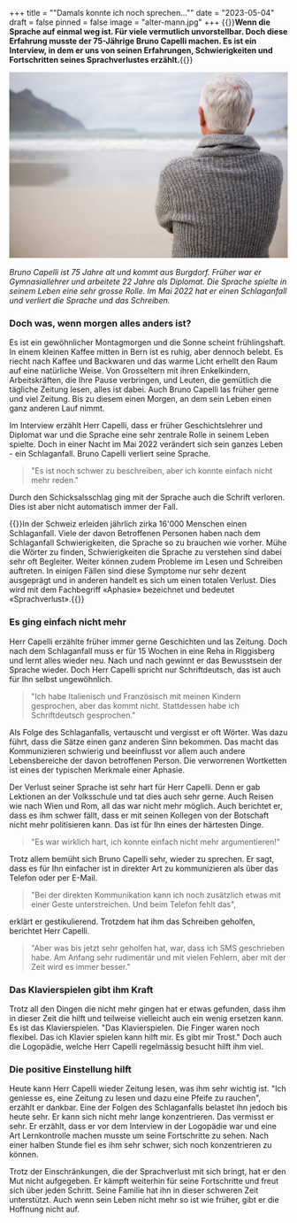+++
title = "\"Damals konnte ich noch sprechen...\""
date = "2023-05-04"
draft = false
pinned = false
image = "alter-mann.jpg"
+++
{{<lead>}}**Wenn die Sprache auf einmal weg ist. Für viele vermutlich unvorstellbar. Doch diese Erfahrung musste der 75-Jährige Bruno Capelli machen. Es ist ein Interview, in dem er uns von seinen Erfahrungen, Schwierigkeiten und Fortschritten seines Sprachverlustes erzählt.**{{</lead>}}



![Alter Mann von hinten - Bilder und Stockfotos - iStock](alter-mann.jpg)

*Bruno Capelli ist 75 Jahre alt und kommt aus Burgdorf. Früher war er Gymnasiallehrer und arbeitete 22 Jahre als Diplomat. Die Sprache spielte in seinem Leben eine sehr grosse Rolle. Im Mai 2022 hat er einen Schlaganfall und verliert die Sprache und das Schreiben.*

### Doch was, wenn morgen alles anders ist?

Es ist ein gewöhnlicher Montagmorgen und die Sonne scheint frühlingshaft. In einem kleinen Kaffee mitten in Bern ist es ruhig, aber dennoch belebt. Es riecht nach Kaffee und Backwaren und das warme Licht erhellt den Raum auf eine natürliche Weise. Von Grosseltern mit ihren Enkelkindern, Arbeitskräften, die Ihre Pause verbringen, und Leuten, die gemütlich die tägliche Zeitung lesen, alles ist dabei. Auch Bruno Capelli las früher gerne und viel Zeitung. Bis zu diesem einen Morgen, an dem sein Leben einen ganz anderen Lauf nimmt.

Im Interview erzählt Herr Capelli, dass er früher Geschichtslehrer und Diplomat war und die Sprache eine sehr zentrale Rolle in seinem Leben spielte. Doch in einer Nacht im Mai 2022 verändert sich sein ganzes Leben - ein Schlaganfall. Bruno Capelli verliert seine Sprache.

> "Es ist noch schwer zu beschreiben, aber ich konnte einfach nicht mehr reden."

Durch den Schicksalsschlag ging mit der Sprache auch die Schrift verloren. Dies ist aber nicht automatisch immer der Fall.

{{<box>}}In der Schweiz erleiden jährlich zirka 16'000 Menschen einen Schlaganfall. Viele der davon Betroffenen Personen haben nach dem Schlaganfall Schwierigkeiten, die Sprache so zu brauchen wie vorher. Mühe die Wörter zu finden, Schwierigkeiten die Sprache zu verstehen sind dabei sehr oft Begleiter. Weiter können zudem Probleme im Lesen und Schreiben auftreten. In einigen Fällen sind diese Symptome nur sehr dezent ausgeprägt und in anderen handelt es sich um einen totalen Verlust. Dies wird mit dem Fachbegriff «Aphasie» bezeichnet und bedeutet «Sprachverlust».{{</box>}}

### Es ging einfach nicht mehr

Herr Capelli erzählte früher immer gerne Geschichten und las Zeitung. Doch nach dem Schlaganfall muss er für 15 Wochen in eine Reha in Riggisberg und lernt alles wieder neu. Nach und nach gewinnt er das Bewusstsein der Sprache wieder. Doch Herr Capelli spricht nur Schriftdeutsch, das ist auch für Ihn selbst ungewöhnlich. 

> "Ich habe Italienisch und Französisch mit meinen Kindern gesprochen, aber das kommt nicht. Stattdessen habe ich Schriftdeutsch gesprochen."

Als Folge des Schlaganfalls, vertauscht und vergisst er oft Wörter. Was dazu führt, dass die Sätze einen ganz anderen Sinn bekommen. Das macht das Kommunizieren schwierig und beeinflusst vor allem auch andere Lebensbereiche der davon betroffenen Person. Die verworrenen Wortketten ist eines der typischen Merkmale einer Aphasie. 

Der Verlust seiner Sprache ist sehr hart für Herr Capelli. Denn er gab Lektionen an der Volksschule und tat dies auch sehr gerne. Auch Reisen wie nach Wien und Rom, all das war nicht mehr möglich. Auch berichtet er, dass es ihm schwer fällt, dass er mit seinen Kollegen von der Botschaft nicht mehr politisieren kann. Das ist für Ihn eines der härtesten Dinge. 

> "Es war wirklich hart, ich konnte einfach nicht mehr argumentieren!"

Trotz allem bemüht sich Bruno Capelli sehr, wieder zu sprechen. Er sagt, dass es für Ihn einfacher ist in direkter Art zu kommunizieren als über das Telefon oder per E-Mail. 

> "Bei der direkten Kommunikation kann ich noch zusätzlich etwas mit einer Geste unterstreichen. Und beim Telefon fehlt das",

erklärt er gestikulierend. Trotzdem hat ihm das Schreiben geholfen, berichtet Herr Capelli. 

> "Aber was bis jetzt sehr geholfen hat, war, dass ich SMS geschrieben habe. Am Anfang sehr rudimentär und mit vielen Fehlern, aber mit der Zeit wird es immer besser."

### Das Klavierspielen gibt ihm Kraft

Trotz all den Dingen die nicht mehr gingen hat er etwas gefunden, dass ihm in dieser Zeit die hilft und teilweise vielleicht auch ein wenig ersetzen kann. Es ist das Klavierspielen. "Das Klavierspielen. Die Finger waren noch flexibel. Das ich Klavier spielen kann hilft mir. Es gibt mir Trost." Doch auch die Logopädie, welche Herr Capelli regelmässig besucht hilft ihm viel.

### Die positive Einstellung hilft

Heute kann Herr Capelli wieder Zeitung lesen, was ihm sehr wichtig ist. "Ich geniesse es, eine Zeitung zu lesen und dazu eine Pfeife zu rauchen", erzählt er dankbar. Eine der Folgen des Schlaganfalls belastet ihn jedoch bis heute sehr. Er kann sich nicht mehr lange konzentrieren. Das vermisst er sehr. Er erzählt, dass er vor dem Interview in der Logopädie war und eine Art Lernkontrolle machen musste um seine Fortschritte zu sehen. Nach einer halben Stunde fiel es ihm sehr schwer, sich noch konzentrieren zu können.

Trotz der Einschränkungen, die der Sprachverlust mit sich bringt, hat er den Mut nicht aufgegeben. Er kämpft weiterhin für seine Fortschritte und freut sich über jeden Schritt. Seine Familie hat ihn in dieser schweren Zeit unterstützt. Auch wenn sein Leben nicht mehr so ist wie früher, gibt er die Hoffnung nicht auf.